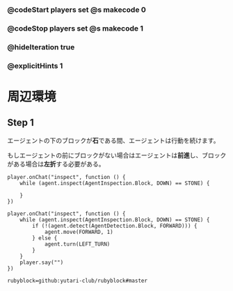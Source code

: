 ### @codeStart players set @s makecode 0
### @codeStop players set @s makecode 1

### @hideIteration true 
### @explicitHints 1


<!-- # Surroundings  -->
# 周辺環境

## Step 1
エージェントの下のブロックが**石**である間、エージェントは行動を続けます。<br>

もしエージェントの前にブロックがない場合はエージェントは**前進**し、ブロックがある場合は**左折**する必要がある。

<!-- While the Agent is **inspecting the block down** and the block is **stone**, the Agent needs to **move forward**. If the Agent does **not** detect a block forward, the Agent needs to **move forward**, otherwise it needs to **turn left**.  -->


```template
player.onChat("inspect", function () {
    while (agent.inspect(AgentInspection.Block, DOWN) == STONE) {
        
    }
})
```

```ghost
player.onChat("inspect", function () {
    while (agent.inspect(AgentInspection.Block, DOWN) == STONE) {
        if (!(agent.detect(AgentDetection.Block, FORWARD))) {
            agent.move(FORWARD, 1)
        } else {
            agent.turn(LEFT_TURN)
        }
    }
    player.say("")
})
```
```package
rubyblock=github:yutari-club/rubyblock#master
```
